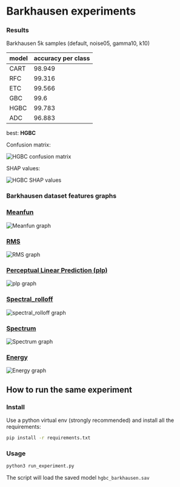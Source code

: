 # Barkhausen experiments

### Results

Barkhausen 5k samples (default, noise05, gamma10, k10)

| model | accuracy per class |
| ----- | ------------------ |
| CART  | 98.949             |
| RFC   | 99.316             |
| ETC   | 99.566             |
| GBC   | 99.6               |
| HGBC  | 99.783             |
| ADC   | 96.883             |

best: **HGBC**

Confusion matrix:

![HGBC confusion matrix](images/HGBC_cm_barkhausen.svg)

SHAP values:

![HGBC SHAP values](images/HGBC_SHAP_Barkhausen.svg)

### Barkhausen dataset features graphs

### [Meanfun](https://unict-fake-audio.github.io/audio-datasets-overview/#/datasets?feature=meanfun&system_id=A01_A06&speaker=LA_0069&feature_per_speaker=0&dataType=0&dataset=BARKHAUSEN&algorithm=false)

![Meanfun graph](images/meanfun.svg)

### [RMS](https://unict-fake-audio.github.io/audio-datasets-overview/#/datasets?feature=rms&system_id=A01_A06&speaker=LA_0069&feature_per_speaker=0&dataType=0&dataset=BARKHAUSEN&algorithm=false)

![RMS graph](images/rms.svg)

### [Perceptual Linear Prediction (plp)](https://unict-fake-audio.github.io/audio-datasets-overview/#/datasets?feature=plp&system_id=A01_A06&speaker=LA_0069&feature_per_speaker=0&dataType=0&dataset=BARKHAUSEN&algorithm=false)

![plp graph](images/plp.svg)

### [Spectral_rolloff](https://unict-fake-audio.github.io/audio-datasets-overview/#/datasets?feature=spectral_rolloff&system_id=A01_A06&speaker=LA_0069&feature_per_speaker=0&dataType=0&dataset=BARKHAUSEN&algorithm=false)

![spectral_rolloff graph](images/spectral_rolloff.svg)

### [Spectrum](https://unict-fake-audio.github.io/audio-datasets-overview/#/datasets?feature=spectrum&system_id=A01_A06&speaker=LA_0069&feature_per_speaker=0&dataType=0&dataset=BARKHAUSEN&algorithm=false)

![Spectrum graph](images/spectrum.svg)

### [Energy](https://unict-fake-audio.github.io/audio-datasets-overview/#/datasets?feature=energy&system_id=A01_A06&speaker=LA_0069&feature_per_speaker=0&dataType=0&dataset=BARKHAUSEN&algorithm=false)

![Energy graph](images/spectrum.svg)

## How to run the same experiment

### Install

Use a python virtual env (strongly recommended) and install all the requirements:

```bash
pip install -r requirements.txt
```

### Usage

```bash
python3 run_experiment.py
```

The script will load the saved model `hgbc_barkhausen.sav`
